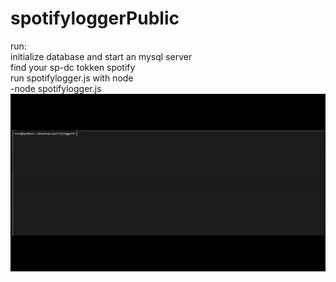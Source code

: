 # spotifyloggerPublic<br />
run: <br />
  initialize database and start an mysql server<br />
  find your sp-dc tokken spotify <br />
  run spotifylogger.js with node<br />
  -node spotifylogger.js<br />
![command prompt gif](https://github.com/hpekkan/spotifyloggerPublic/blob/main/example.gif)
